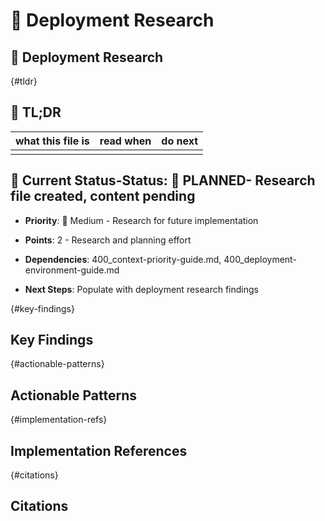 <!-- CONTEXT_REFERENCE: 400_context-priority-guide.md -->
<!-- MODULE_REFERENCE: 400_deployment-environment-guide.md -->
<!-- MEMORY_CONTEXT: MEDIUM - Deployment research and patterns -->
# 🚀 Deployment Research


## 🚀 Deployment Research

<!-- ANCHOR: tldr -->
{#tldr}

## 🔎 TL;DR

| what this file is | read when | do next |
|---|---|---|
|  |  |  |

## 🎯 **Current Status**-**Status**: 📝 **PLANNED**- Research file created, content pending

- **Priority**: 🔧 Medium - Research for future implementation

- **Points**: 2 - Research and planning effort

- **Dependencies**: 400_context-priority-guide.md, 400_deployment-environment-guide.md

- **Next Steps**: Populate with deployment research findings

<!-- ANCHOR: key-findings -->
{#key-findings}

## Key Findings

<!-- ANCHOR: actionable-patterns -->
{#actionable-patterns}

## Actionable Patterns

<!-- ANCHOR: implementation-refs -->
{#implementation-refs}

## Implementation References

<!-- ANCHOR: citations -->
{#citations}

## Citations

